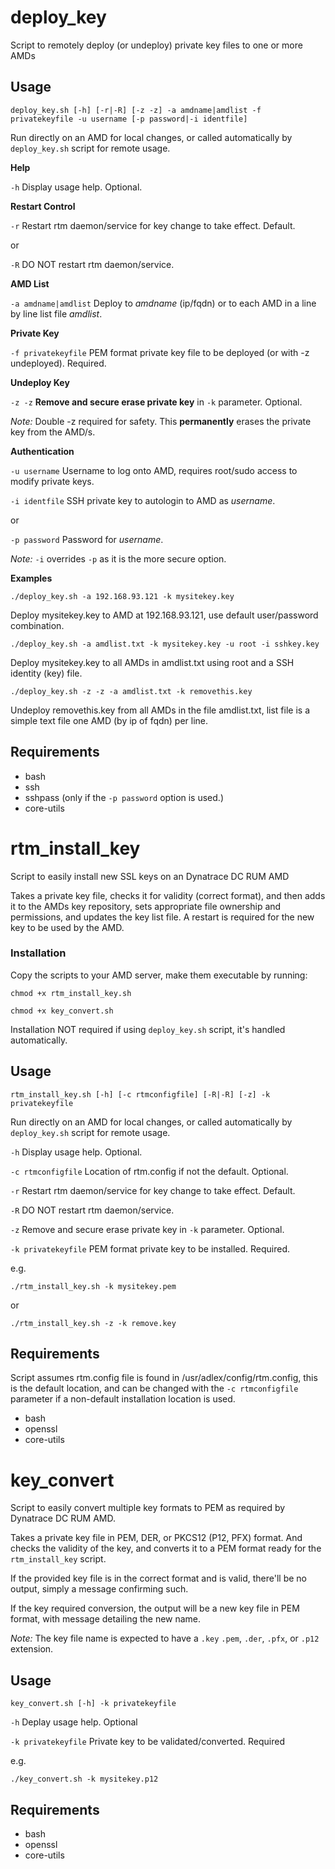 # deploy_key
Script to remotely deploy (or undeploy) private key files to one or more AMDs

## Usage
`deploy_key.sh [-h] [-r|-R] [-z -z] -a amdname|amdlist -f privatekeyfile -u username [-p password|-i identfile]`

Run directly on an AMD for local changes, or called automatically by `deploy_key.sh` script for remote usage.



**Help**

`-h` Display usage help. Optional.



**Restart Control**

`-r` Restart rtm daemon/service for key change to take effect. Default.

or

`-R` DO NOT restart rtm daemon/service.



**AMD List**

`-a amdname|amdlist` Deploy to _amdname_ (ip/fqdn) or to each AMD in a line by line list file _amdlist_.



**Private Key**

`-f privatekeyfile`	PEM format private key file to be deployed (or with -z undeployed). Required.



**Undeploy Key**

`-z -z` **Remove and secure erase private key** in `-k` parameter. Optional. 

_Note:_ Double -z required for safety. This **permanently** erases the private key from the AMD/s.



**Authentication**

`-u username` Username to log onto AMD, requires root/sudo access to modify private keys.

`-i identfile` SSH private key to autologin to AMD as _username_.

or

`-p password` Password for _username_.

_Note:_ `-i` overrides `-p` as it is the more secure option.



**Examples**

`./deploy_key.sh -a 192.168.93.121 -k mysitekey.key`

Deploy mysitekey.key to AMD at 192.168.93.121, use default user/password combination.

`./deploy_key.sh -a amdlist.txt -k mysitekey.key -u root -i sshkey.key`

Deploy mysitekey.key to all AMDs in amdlist.txt using root and a SSH identity (key) file.

`./deploy_key.sh -z -z -a amdlist.txt -k removethis.key`

Undeploy removethis.key from all AMDs in the file amdlist.txt, list file is a simple text file one AMD (by ip of fqdn) per line.



## Requirements

* bash
* ssh
* sshpass (only if the `-p password` option is used.)
* core-utils





# rtm_install_key
Script to easily install new SSL keys on an Dynatrace DC RUM AMD

Takes a private key file, checks it for validity (correct format), and then adds it to the AMDs key repository, sets appropriate file ownership and permissions, and updates the key list file.
A restart is required for the new key to be used by the AMD.



### Installation
Copy the scripts to your AMD server, make them executable by running:

`chmod +x rtm_install_key.sh`

`chmod +x key_convert.sh`



Installation NOT required if using `deploy_key.sh` script, it's handled automatically.



## Usage
`rtm_install_key.sh [-h] [-c rtmconfigfile] [-R|-R] [-z] -k privatekeyfile`

Run directly on an AMD for local changes, or called automatically by `deploy_key.sh` script for remote usage.



`-h` Display usage help. Optional.

`-c rtmconfigfile` Location of rtm.config if not the default. Optional.

`-r` Restart rtm daemon/service for key change to take effect. Default.

`-R` DO NOT restart rtm daemon/service.

`-z` Remove and secure erase private key in `-k` parameter. Optional.

`-k privatekeyfile`	PEM format private key to be installed. Required.



e.g.

`./rtm_install_key.sh -k mysitekey.pem`

or

`./rtm_install_key.sh -z -k remove.key`



## Requirements
Script assumes rtm.config file is found in /usr/adlex/config/rtm.config, this is the default location, and can be changed with the `-c rtmconfigfile` parameter if a non-default installation location is used.

* bash
* openssl
* core-utils


# key_convert
Script to easily convert multiple key formats to PEM as required by Dynatrace DC RUM AMD.

Takes a private key file in PEM, DER, or PKCS12 (P12, PFX) format. And checks the validity of the key, and converts it to a PEM format ready for the `rtm_install_key` script.

If the provided key file is in the correct format and is valid, there'll be no output, simply a message confirming such.

If the key required conversion, the output will be a new key file in PEM format, with message detailing the new name.

*Note:* The key file name is expected to have a `.key` `.pem`, `.der`, `.pfx`, or `.p12` extension.


## Usage
`key_convert.sh [-h] -k privatekeyfile`

`-h` Deplay usage help. Optional

`-k privatekeyfile` Private key to be validated/converted. Required

e.g.

`./key_convert.sh -k mysitekey.p12`


## Requirements

* bash
* openssl
* core-utils
 
